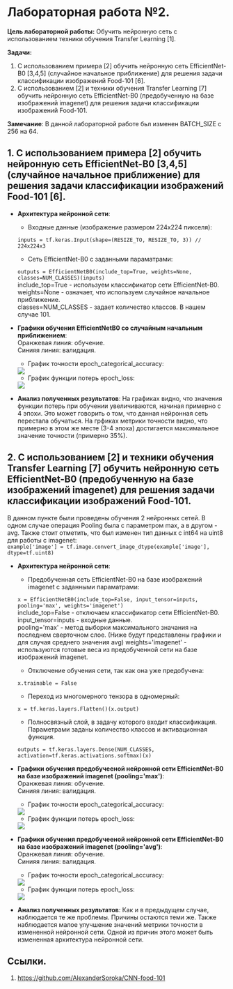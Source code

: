 # Лабораторная работа №2.
**Цель лабораторной работы:**
Обучить нейронную сеть с использованием техники
обучения Transfer Learning [1].

**Задачи:**
1. С использованием примера [2] обучить нейронную сеть EfficientNet-B0 [3,4,5]
(случайное начальное приближение) для решения задачи классификации
изображений Food-101 [6].
2. С использованием [2] и техники обучения Transfer Learning [7] обучить нейронную
сеть EfficientNet-B0 (предобученную на базе изображений imagenet) для решения
задачи классификации изображений Food-101.

**Замечание**: В данной лабораторной работе бьл изменен BATCH_SIZE с 256 на 64.

## 1. С использованием примера [2] обучить нейронную сеть EfficientNet-B0 [3,4,5] (случайное начальное приближение) для решения задачи классификации изображений Food-101 [6].
* **Архитектура нейронной сети**:
  * Входные данные (изображение размером 224x224 пикселя): 
  
  ```inputs = tf.keras.Input(shape=(RESIZE_TO, RESIZE_TO, 3)) // 224x224x3```  
  
  * Сеть EfficientNet-B0 с заданными параматрами: 
  
  ```outputs = EfficientNetB0(include_top=True, weights=None, classes=NUM_CLASSES)(inputs)```  
  include_top=True - используем классификатор сети EfficientNet-B0.  
  weights=None - означает, что используем случайное начальное приближение.  
  classes=NUM_CLASSES - задает количество классов. В нашем случае 101.
  
* **Графики обучения EfficientNetB0 со случайным начальным приближением**:  
   Оранжевая линия: обучение.  
   Синияя линия: валидация.
   * График точности epoch_categorical_accuracy:
   <img src="./graphs/prev_epoch_categorical_accuracy.svg">
   
   * График функции потерь epoch_loss:
   <img src="./graphs/prev_epoch_loss.svg">
 * **Анализ полученных результатов**: На графиках видно, что значения функции потерь при обучении увеличиваются, начиная примерно с 4 эпохи. Это может говорить о том, что данная нейронная сеть перестала обучаться. На грфиках метрики точности видно, что примерно в этом же месте (3-4 эпоха) достигается максимальное значение точности (примерно 35%). 
## 2. С использованием [2] и техники обучения Transfer Learning [7] обучить нейронную сеть EfficientNet-B0 (предобученную на базе изображений imagenet) для решения задачи классификации изображений Food-101.
В данном пункте были проведены обучения 2 нейронных сетей. В одном случае операция Pooling была с параметром max, а в другом - avg. Также стоит отметить, что был изменен тип данных c int64 на uint8 для работы c imagenet:  
```example['image'] = tf.image.convert_image_dtype(example['image'], dtype=tf.uint8)```
* **Архитектура нейронной сети**:    
  
  * Предобученная сеть EfficientNet-B0 на базе изображений imagenet с заданными параматрами: 

  ```x = EfficientNetB0(include_top=False, input_tensor=inputs, pooling='max', weights='imagenet')```  
  include_top=False - отключаем классификатор сети EfficientNet-B0.  
  input_tensor=inputs - входные данные.  
  pooling='max' - метод выборки максимального значания на последнем сверточном слое. (Ниже будут представлены графики и для случая среднего значения avg)
  weights='imagenet' - используются готовые веса из предобученной сети на базе изображений imagenet.  
  
  * Отключение обучения сети, так как она уже предобучена:  
    
  ```x.trainable = False```  
  
  * Переход из многомерного тензора в одномерный:  
    
  ```x = tf.keras.layers.Flatten()(x.output)```
  
   * Полносвязный слой, в задачу которого входит классификация. Параметрами заданы количество классов и активационная функция.
  
  ```outputs = tf.keras.layers.Dense(NUM_CLASSES, activation=tf.keras.activations.softmax)(x)```
  
  
* **Графики обучения предобучееной нейронной сети EfficientNet-B0 на базе изображений imagenet (pooling='max')**:  
   Оранжевая линия: обучение.  
   Синияя линия: валидация.
   * График точности epoch_categorical_accuracy:
  <img src="./graphs/after_epoch_categorical_accuracy_maxPool.svg">
  
   * График функции потерь epoch_loss:
   <img src="./graphs/after_epoch_loss_maxPool.svg">
   
* **Графики обучения предобучееной нейронной сети EfficientNet-B0 на базе изображений imagenet (pooling='avg')**:  
   Оранжевая линия: обучение.  
   Синияя линия: валидация.
   * График точности epoch_categorical_accuracy:
  <img src="./graphs/after_epoch_categorical_accuracy_avgPool.svg">
  
   * График функции потерь epoch_loss:
   <img src="./graphs/after_epoch_loss_avgPool.svg">
   
* **Анализ полученных результатов**: Как и в предыдущем случае, наблюдается те же проблемы. Причины остаются теми же. Также наблюдается малое улучшение значений метрики точности в измененной нейронной сети. Одной из причин этого может быть измененная архитектура нейронной сети.   
## Ссылки.
1. https://github.com/AlexanderSoroka/CNN-food-101

